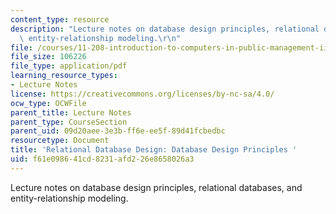 ```yaml
---
content_type: resource
description: "Lecture notes on database design principles, relational databases, and\
  \ entity-relationship modeling.\r\n"
file: /courses/11-208-introduction-to-computers-in-public-management-ii-january-iap-2002/f61e098641cd8231afd226e8658026a3_lect52.pdf
file_size: 106226
file_type: application/pdf
learning_resource_types:
- Lecture Notes
license: https://creativecommons.org/licenses/by-nc-sa/4.0/
ocw_type: OCWFile
parent_title: Lecture Notes
parent_type: CourseSection
parent_uid: 09d20aee-3e3b-ff6e-ee5f-89d41fcbedbc
resourcetype: Document
title: 'Relational Database Design: Database Design Principles '
uid: f61e0986-41cd-8231-afd2-26e8658026a3
---
```

Lecture notes on database design principles, relational databases, and entity-relationship modeling.
